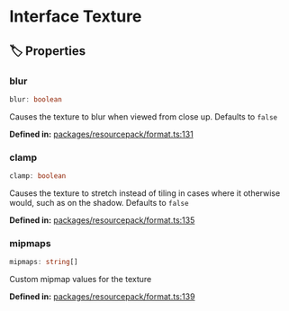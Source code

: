# Interface Texture

## 🏷️ Properties

### blur

```ts
blur: boolean
```
Causes the texture to blur when viewed from close up. Defaults to ``false``
<p style="font-size: 14px; color: var(--vp-c-text-2)">
<strong>Defined in:</strong> <a href="https://github.com/voxelum/minecraft-launcher-core-node/blob/master/packages/resourcepack/format.ts#L131" target="_blank" rel="noreferrer">packages/resourcepack/format.ts:131</a>
</p>


### clamp

```ts
clamp: boolean
```
Causes the texture to stretch instead of tiling in cases where it otherwise would, such as on the shadow. Defaults to ``false``
<p style="font-size: 14px; color: var(--vp-c-text-2)">
<strong>Defined in:</strong> <a href="https://github.com/voxelum/minecraft-launcher-core-node/blob/master/packages/resourcepack/format.ts#L135" target="_blank" rel="noreferrer">packages/resourcepack/format.ts:135</a>
</p>


### mipmaps

```ts
mipmaps: string[]
```
Custom mipmap values for the texture
<p style="font-size: 14px; color: var(--vp-c-text-2)">
<strong>Defined in:</strong> <a href="https://github.com/voxelum/minecraft-launcher-core-node/blob/master/packages/resourcepack/format.ts#L139" target="_blank" rel="noreferrer">packages/resourcepack/format.ts:139</a>
</p>



